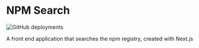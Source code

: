 # NPM Search

![GitHub deployments](https://img.shields.io/github/deployments/samuelko123/npm-search/production?label=vercel&logo=vercel)

<p>A front end application that searches the npm registry, created with Next.js</p>
